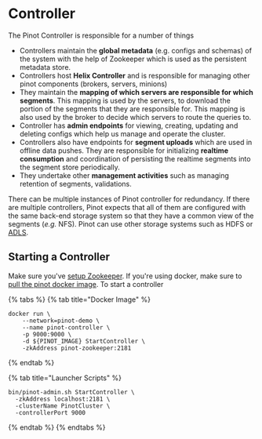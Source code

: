 # Controller

The Pinot Controller is responsible for a number of things

* Controllers maintain the **global metadata** \(e.g. configs and schemas\) of the system with the help of Zookeeper which is used as the  persistent metadata store.
* Controllers host **Helix Controller** and is responsible for managing other pinot components \(brokers, servers, minions\) 
* They maintain the **mapping of which servers are responsible for which segments**. This mapping is used by the servers, to download the portion of the segments that they are responsible for. This mapping is also used by the broker to decide which servers to route the queries to.
* Controller has **admin endpoints** for viewing, creating, updating and deleting configs which help us manage and operate the cluster.
* Controllers also have endpoints for **segment uploads** which are used in offline data pushes. They are responsible for initializing **realtime consumption** and coordination of persisting the realtime segments into the segment store periodically.
* They undertake other **management activities** such as managing retention of segments, validations.

There can be multiple instances of Pinot controller for redundancy. If there are multiple controllers, Pinot expects that all of them are configured with the same back-end storage system so that they have a common view of the segments \(_e.g._ NFS\). Pinot can use other storage systems such as HDFS or [ADLS](https://azure.microsoft.com/en-us/services/storage/data-lake-storage/).

## Starting a Controller

Make sure you've [setup Zookeeper](cluster.md#setup-a-pinot-cluster). If you're using docker, make sure to [pull the pinot docker image](cluster.md#setup-a-pinot-cluster). To start a controller

{% tabs %}
{% tab title="Docker Image" %}
```text
docker run \
    --network=pinot-demo \
    --name pinot-controller \
    -p 9000:9000 \
    -d ${PINOT_IMAGE} StartController \
    -zkAddress pinot-zookeeper:2181
```
{% endtab %}

{% tab title="Launcher Scripts" %}
```text
bin/pinot-admin.sh StartController \
  -zkAddress localhost:2181 \
  -clusterName PinotCluster \
  -controllerPort 9000
```
{% endtab %}
{% endtabs %}

